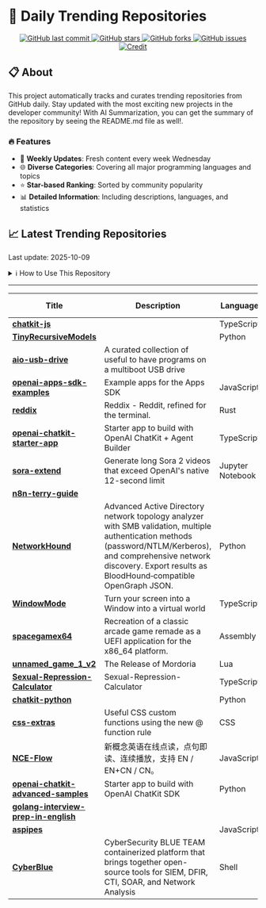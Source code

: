 # 🌟 Daily Trending Repositories

<div align="center">
<a href="https://github.com/marc-ko/daily-trending-repo/commits/main">
    <img src="https://img.shields.io/github/last-commit/marc-ko/daily-trending-repo" alt="GitHub last commit" />
</a>

<a href="https://github.com/marc-ko/daily-trending-repo/stargazers">
    <img src="https://img.shields.io/github/stars/marc-ko/daily-trending-repo" alt="GitHub stars" />
</a>
<a href="https://github.com/marc-ko/daily-trending-repo/network/members">
    <img src="https://img.shields.io/github/forks/marc-ko/daily-trending-repo" alt="GitHub forks" />
</a>
<a href="https://github.com/marc-ko/daily-trending-repo/issues">
    <img src="https://img.shields.io/github/issues/marc-ko/daily-trending-repo" alt="GitHub issues" />
</a>
<a alt="credit" href="https://github.com/zezhishao/DailyArXiv">
 <img src="https://img.shields.io/badge/credit%20-%20Idea%20From%20This%20Repo-blue" alt="Credit">
</a>
</div>

## 📋 About

This project automatically tracks and curates trending repositories from GitHub daily. Stay updated with the most exciting new projects in the developer community! With AI Summarization, you can get the summary of the repository by seeing the README.md file as well!.

### 🔥 Features

- 🔄 **Weekly Updates**: Fresh content every week Wednesday
- 🌐 **Diverse Categories**: Covering all major programming languages and topics
- ⭐ **Star-based Ranking**: Sorted by community popularity
- 📊 **Detailed Information**: Including descriptions, languages, and statistics

## 📈 Latest Trending Repositories

Last update: 2025-10-09

<details>
<summary>ℹ️ How to Use This Repository</summary>

1. **Star & Watch**: Click the 'Star' and 'Watch' buttons to receive weekly email notifications
2. **Browse**: Explore trending repositories organized by popularity
3. **Contribute**: Feel free to open issues or suggest improvements

</details>

---

| **Title** | **Description** | **Language** | **Summary** | **Tags** | **Stars Count** |
| --- | --- | --- | --- | --- | --- |
| **[chatkit-js](https://github.com/openai/chatkit-js)** |  | TypeScript |  |  | 1094 |
| **[TinyRecursiveModels](https://github.com/SamsungSAILMontreal/TinyRecursiveModels)** |  | Python |  |  | 1055 |
| **[aio-usb-drive](https://github.com/fathulfahmy/aio-usb-drive)** | A curated collection of useful to have programs on a multiboot USB drive |  |  | <details><summary>all-i...</summary><p>all-in-one-tool, all-in-one-toolkit, iso, multiboot, multiboot-usb, multibootusb, usb, usb-drive, ventoy</p></details> | 997 |
| **[openai-apps-sdk-examples](https://github.com/openai/openai-apps-sdk-examples)** | Example apps for the Apps SDK | JavaScript |  |  | 833 |
| **[reddix](https://github.com/ck-zhang/reddix)** | Reddix - Reddit, refined for the terminal. | Rust |  | <details><summary>reddi...</summary><p>reddit, reddit-client</p></details> | 393 |
| **[openai-chatkit-starter-app](https://github.com/openai/openai-chatkit-starter-app)** | Starter app to build with OpenAI ChatKit + Agent Builder | TypeScript |  |  | 294 |
| **[sora-extend](https://github.com/mshumer/sora-extend)** | Generate long Sora 2 videos that exceed OpenAI's native 12-second limit | Jupyter Notebook |  |  | 292 |
| **[n8n-terry-guide](https://github.com/theNetworkChuck/n8n-terry-guide)** |  |  |  |  | 277 |
| **[NetworkHound](https://github.com/MorDavid/NetworkHound)** | Advanced Active Directory network topology analyzer with SMB validation, multiple authentication methods (password/NTLM/Kerberos), and comprehensive network discovery. Export results as BloodHound‑compatible OpenGraph JSON. | Python |  |  | 251 |
| **[WindowMode](https://github.com/True3DLabs/WindowMode)** | Turn your screen into a Window into a virtual world | TypeScript |  |  | 247 |
| **[spacegamex64](https://github.com/InkboxSoftware/spacegamex64)** | Recreation of a classic arcade game remade as a UEFI application for the x86_64 platform.  | Assembly |  |  | 246 |
| **[unnamed_game_1_v2](https://github.com/Mordoria/unnamed_game_1_v2)** | The Release of Mordoria | Lua |  |  | 246 |
| **[Sexual-Repression-Calculator](https://github.com/lamos22/Sexual-Repression-Calculator)** | Sexual-Repression-Calculator | TypeScript |  | <details><summary>sexua...</summary><p>sexual-repression-index-calculator</p></details> | 219 |
| **[chatkit-python](https://github.com/openai/chatkit-python)** |  | Python |  |  | 190 |
| **[css-extras](https://github.com/sindresorhus/css-extras)** | Useful CSS custom functions using the new @​function rule | CSS |  |  | 182 |
| **[NCE-Flow](https://github.com/luzhenhua/NCE-Flow)** | 新概念英语在线点读，点句即读、连续播放，支持 EN / EN+CN / CN。 | JavaScript |  |  | 173 |
| **[openai-chatkit-advanced-samples](https://github.com/openai/openai-chatkit-advanced-samples)** | Starter app to build with OpenAI ChatKit SDK | Python |  |  | 170 |
| **[golang-interview-prep-in-english](https://github.com/Raezil/golang-interview-prep-in-english)** |  |  |  | <details><summary>golan...</summary><p>golang, interview-preparation</p></details> | 168 |
| **[aspipes](https://github.com/irony/aspipes)** |  | JavaScript |  |  | 167 |
| **[CyberBlue](https://github.com/cyberblu3s/CyberBlue)** | CyberSecurity BLUE TEAM containerized platform that brings together open-source tools for SIEM, DFIR, CTI, SOAR, and Network Analysis | Shell |  | <details><summary>cti, ...</summary><p>cti, dfir, edr, siem, soar</p></details> | 167 |

